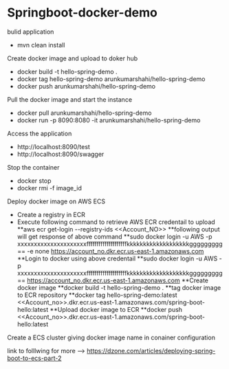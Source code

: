 # Springboot-docker-demo

bulid application 

* mvn clean install

Create docker image and upload to doker hub

* docker build -t hello-spring-demo . 
* docker tag hello-spring-demo arunkumarshahi/hello-spring-demo
* docker push arunkumarshahi/hello-spring-demo

Pull the docker image and start the instance 

* docker pull arunkumarshahi/hello-spring-demo
* docker run -p 8090:8080 -it arunkumarshahi/hello-spring-demo

Access the application 

* http://localhost:8090/test
* http://localhost:8090/swagger

Stop the container 

* docker stop 
* docker rmi -f image_id


Deploy docker image on AWS ECS
* Create a registry in ECR
* Execute following command to retrieve AWS ECR credentail to upload 
**aws ecr get-login --registry-ids <<Account_NO>>
**following output will get response of above command 
**sudo docker login -u AWS -p xxxxxxxxxxxxxxxxxxxxxffffffffffffffffffffkkkkkkkkkkkkkkkkkkkggggggggg== -e none https://account_no.dkr.ecr.us-east-1.amazonaws.com
**Login to docker using above credentail 
**sudo docker login -u AWS -p xxxxxxxxxxxxxxxxxxxxxffffffffffffffffffffkkkkkkkkkkkkkkkkkkkggggggggg==  https://account_no.dkr.ecr.us-east-1.amazonaws.com
**Create docker image 
**docker build -t hello-spring-demo .
**tag docker image to ECR repository 
**docker tag hello-spring-demo:latest <<Account_no>>.dkr.ecr.us-east-1.amazonaws.com/spring-boot-hello:latest
**Upload docker image to ECR
**docker push <<Account_no>>.dkr.ecr.us-east-1.amazonaws.com/spring-boot-hello:latest


Create a ECS cluster giving docker image name in conainer configuration

link to folllwing for more --> https://dzone.com/articles/deploying-spring-boot-to-ecs-part-2

